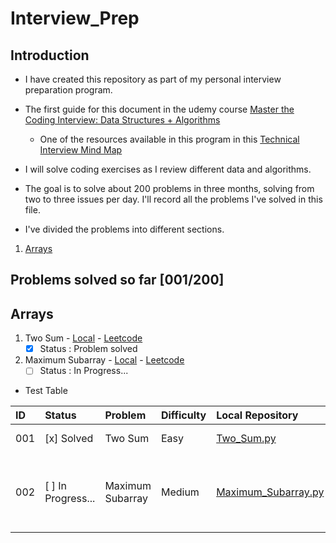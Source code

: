 # Interview_Prep

## Introduction
- I have created this repository as part of my personal interview preparation
program.

- The first guide for this document in the udemy course
[Master the Coding Interview: Data Structures + Algorithms](https://www.udemy.com/course/master-the-coding-interview-data-structures-algorithms/?couponCode=ST22MT92324B)

  - One of the resources available in this program in this [Technical Interview Mind Map](./Resources/Master_the_Interview_Click_here_for_Course_Link_.pdf)

- I will solve coding exercises as I review different data and algorithms.

- The goal is to solve about 200 problems in three months, solving from two to
three issues per day. I'll record all the problems I've solved in this file.

- I've divided the problems into different sections.

1. [Arrays](./Arrays/)

## Problems solved so far [001/200]

## Arrays

1. Two Sum - [Local](./Arrays/Two_Sum.py) - [Leetcode](https://leetcode.com/problems/two-sum/)
    - [x] Status : Problem solved
2. Maximum Subarray - [Local](./Arrays/Maximum_Subarray.py) - [Leetcode](https://leetcode.com/problems/maximum-subarray/description/)
    - [ ] Status : In Progress...

- Test Table

|ID |Status            |Problem          |Difficulty |Local Repository                                   |Leetcode|Concepts|
|:--|:-----------------|:----------------|:----------|:--------------------------------------------------|:-------|:-------|
|001|[x] Solved        |Two Sum          |Easy       |[Two_Sum.py](./Arrays/Two_Sum.py)                  |[Two_Sum](https://leetcode.com/problems/two-sum/)|Arrays, loops|
|002|[ ] In Progress...|Maximum Subarray |Medium     |[Maximum_Subarray.py](./Arrays/Maximum_Subarray.py)|[Maximum_Subarray](https://leetcode.com/problems/maximum-subarray/description/)|Divide and Conquer Approach, Kadane's Algorithm|

